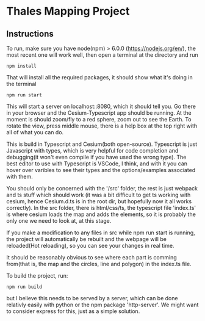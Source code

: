 # Thales Mapping Project

## Instructions
To run, make sure you have node(npm) > 6.0.0 (https://nodejs.org/en/), the most recent one will work well, then open a terminal at the directory and run
```
npm install
``` 
That will install all the required packages, it should show what it's doing in the terminal
```
npm run start
```
This will start a server on localhost::8080, which it should tell you.  Go there in your browser and the Cesium-Typescript app should be running.  At the moment is should zoom/fly to a red sphere, zoom out to see the Earth.  To rotate the view, press middle mouse, there is a help box at the top right with all of what you can do.

This is build in Typescript and Cesium(both open-source).  Typescript is just Javascript with types, which is very helpful for code completion and debugging(it won't even compile if you have used the wrong type).  The best editor to use with Typescript is VSCode, I think, and with it you can hover over varibles to see their types and the options/examples associated with them.

You should only be concerned with the '/src' folder, the rest is just webpack and ts stuff which should work (it was a bit difficult to get ts working with cesium, hence Cesium.d.ts is in the root dir, but hopefully now it all works correctly).  In the src folder, there is html/css/ts, the typescript file 'index.ts' is where cesium loads the map and adds the elements, so it is probably the only one we need to look at, at this stage. 

If you make a modification to any files in src while npm run start is running, the project will automatically be rebuilt and the webpage will be reloaded(Hot reloading), so you can see your changes in real time.

It should be reasonably obvious to see where each part is comming from(that is, the map and the circles, line and polygon) in the index.ts file.


To build the project, run:
```
npm run build
```
but I believe this needs to be served by a server, which can be done relativly easily with python or the npm package 'http-server'.
We might want to consider express for this, just as a simple solution.
